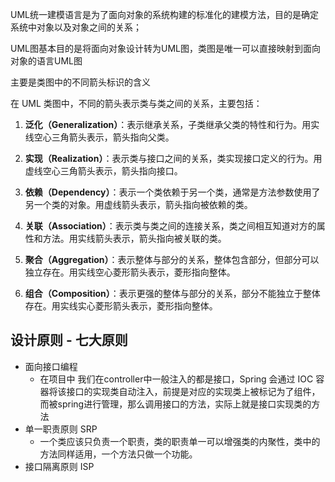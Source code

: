 
UML统一建模语言是为了面向对象的系统构建的标准化的建模方法，目的是确定系统中对象以及对象之间的关系；

UML图基本目的是将面向对象设计转为UML图，类图是唯一可以直接映射到面向对象的语言UML图

主要是类图中的不同箭头标识的含义

在 UML 类图中，不同的箭头表示类与类之间的关系，主要包括：

1. **泛化（Generalization）**：表示继承关系，子类继承父类的特性和行为。用实线空心三角箭头表示，箭头指向父类。
    
2. **实现（Realization）**：表示类与接口之间的关系，类实现接口定义的行为。用虚线空心三角箭头表示，箭头指向接口。
    
3. **依赖（Dependency）**：表示一个类依赖于另一个类，通常是方法参数使用了另一个类的对象。用虚线箭头表示，箭头指向被依赖的类。
    
4. **关联（Association）**：表示类与类之间的连接关系，类之间相互知道对方的属性和方法。用实线箭头表示，箭头指向被关联的类。
    
5. **聚合（Aggregation）**：表示整体与部分的关系，整体包含部分，但部分可以独立存在。用实线空心菱形箭头表示，菱形指向整体。
    
6. **组合（Composition）**：表示更强的整体与部分的关系，部分不能独立于整体存在。用实线实心菱形箭头表示，菱形指向整体。


## 设计原则 - 七大原则


-  面向接口编程
	- 在项目中 我们在controller中一般注入的都是接口，Spring 会通过 IOC 容器将该接口的实现类自动注入，前提是对应的实现类上被标记为了组件，而被spring进行管理，那么调用接口的方法，实际上就是接口实现类的方法
- 单一职责原则 SRP 
	- 一个类应该只负责一个职责，类的职责单一可以增强类的内聚性，类中的方法同样适用，一个方法只做一个功能。
-  接口隔离原则 ISP